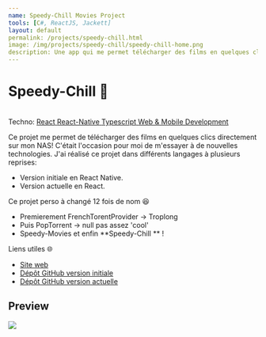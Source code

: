 ```yaml
---
name: Speedy-Chill Movies Project
tools: [C#, ReactJS, Jackett]
layout: default
permalink: /projects/speedy-chill.html
image: /img/projects/speedy-chill/speedy-chill-home.png
description: Une app qui me permet télécharger des films en quelques click!.
---
```


# Speedy-Chill 🎥
<style>.responsive { max-width: 100%; height: auto; }</style>
<p class="post-metadata text-muted">
 <br>Techno: 
<a class="text-decoration-none no-underline" href="/portfolYOU/projects/tags#react">
    <span class="tag badge badge-pill text-primary border border-primary">React</span>
</a>

<a class="text-decoration-none no-underline" href="/portfolYOU/projects/tags#react">
    <span class="tag badge badge-pill text-primary border border-primary">React-Native</span>
</a>
<a class="text-decoration-none no-underline" href="/portfolYOU/projects/tags#javascript">
    <span class="tag badge badge-pill text-primary border border-primary">Typescript</span>
</a>

<a class="text-decoration-none no-underline" href="/portfolYOU/projects/tags#web-development">
    <span class="tag badge badge-pill text-primary border border-primary">Web & Mobile Development</span>
</a>
</p>
Ce projet me permet de télécharger des films en quelques clics directement sur mon NAS! C'était l'occasion pour moi de m'essayer à de nouvelles technologies. J'ai réalisé ce projet dans différents langages à plusieurs reprises:

- Version initiale en React Native.
- Version actuelle en React.


Ce projet perso à changé 12 fois de nom 😆
- Premierement FrenchTorentProvider -> Troplong
- Puis PopTorrent -> null pas assez 'cool'
- Speedy-Movies et enfin **Speedy-Chill ** !



Liens utiles 🌐

- [Site web](https://speedychill.qmartinez.com/)
- [Dépôt GitHub version initiale](https://gitlab.com/AzRunRCE/frenchtorrentfinder-client)
- [Dépôt GitHub version actuelle](https://gitlab.com/AzRunRCE/pop-torrents)


## Preview
<img src="/img/projects/speedy-chill/speedy-chill.gif"  class="responsive" />



